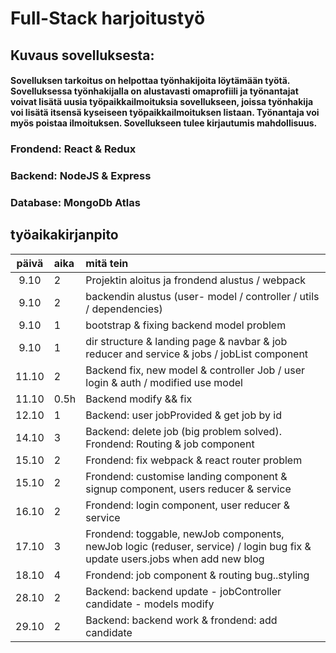 # Full-Stack harjoitustyö

## Kuvaus sovelluksesta:
#### Sovelluksen tarkoitus on helpottaa työnhakijoita löytämään työtä. Sovelluksessa työnhakijalla on alustavasti omaprofiili ja työnantajat voivat lisätä uusia työpaikkailmoituksia sovellukseen, joissa työnhakija voi lisätä itsensä kyseiseen työpaikkailmoituksen listaan. Työnantaja voi myös poistaa ilmoituksen. Sovellukseen tulee kirjautumis mahdollisuus.

### Frondend: React & Redux
### Backend: NodeJS & Express
### Database: MongoDb Atlas

## työaikakirjanpito

| päivä | aika | mitä tein  |
| :----:|:-----| :-----|
| 9.10  | 2 | Projektin aloitus ja frondend alustus / webpack |
| 9.10  | 2 | backendin alustus (user- model / controller / utils / dependencies)|
| 9.10  | 1 | bootstrap & fixing backend model problem|
| 9.10  | 1 | dir structure & landing page & navbar & job reducer and service & jobs / jobList component|
| 11.10 | 2 | Backend fix, new model & controller Job / user login & auth / modified use model |
| 11.10 | 0.5h | Backend modify && fix |
| 12.10 | 1 | Backend: user jobProvided & get job by id |
| 14.10 | 3 | Backend: delete job (big problem solved). Frondend: Routing & job component |
| 15.10 | 2 | Frondend: fix webpack & react router problem |
| 15.10 | 2 | Frondend: customise landing component & signup component, users reducer & service |
| 16.10 | 2 | Frondend: login component, user reducer & service |
| 17.10 | 3 | Frondend: toggable, newJob components, newJob logic (reduser, service) / login bug fix & update users.jobs when add new blog|
| 18.10 | 4 | Frondend: job component & routing bug..styling|
| 28.10 | 2 | Backend: backend update - jobController candidate - models modify|
| 29.10 | 2 | Backend: backend work & frondend: add candidate|






